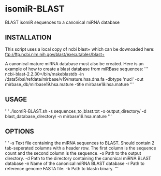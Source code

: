 # isomiR-BLAST
BLAST isomiR sequences to a canonical miRNA database

## INSTALLATION
This script uses a local copy of ncbi blast+ which can be downoaded here:
ftp://ftp.ncbi.nlm.nih.gov/blast/executables/blast+

A canonical mature miRNA database must also be created. Here is an example of how to create a blast database from miRBase sequences:
'''
	ncbi-blast-2.2.30+/bin/makeblastdb -in /data5/bsi/refdata/mirbase/v19/mature.hsa.dna.fa -dbtype 'nucl' -out mirbase_db/mirbase19.hsa.mature -title mirbase19.hsa.mature
'''

## USAGE
'''
    ./isomiR-BLAST.sh -s sequences_to_blast.txt -o output_directory/ -d blast_database_directory/ -n mirbase19.hsa.mature
'''

## OPTIONS
'''
    -s    Text file containing the miRNA sequences to BLAST. Should contain 2 tab-seperated columns with a header row.
          The first column is the sequence count and the second column is the sequence.
    -o    Path to the output directory. 
    -d    Path to the directory containing the canonical miRNA BLAST database
    -n    Name of the canonical miRNA BLAST database
    -r    Path to reference genome FASTA file.
    -b    Path to blastn binary.
'''

